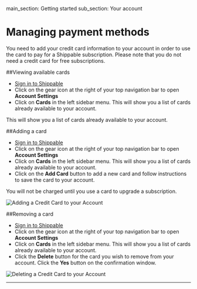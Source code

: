 main_section: Getting started
sub_section: Your account

# Managing payment methods

You need to add your credit card information to your account in order to use the card to pay for a Shippable subscription. Please note that you do not need a credit card for free subscriptions.

##Viewing available cards

- [Sign in to Shippable](https://app.shippable.com)
- Click on the gear icon at the right of your top navigation bar to open **Account Settings**
- Click on **Cards** in the left sidebar menu. This will show you a list of cards already available to your account.

This will show you a list of cards already available to your account.

##Adding a card

- [Sign in to Shippable](https://app.shippable.com)
- Click on the gear icon at the right of your top navigation bar to open **Account Settings**
- Click on **Cards** in the left sidebar menu. This will show you a list of cards already available to your account.
- Click on the **Add Card** button to add a new card and follow instructions to save
the card to your account.

You will not be charged until you use a card to upgrade a subscription.

<img src="../../images/getting-started/add-card.png" alt="Adding a Credit Card to
your Account">

##Removing a card

- [Sign in to Shippable](https://app.shippable.com)
- Click on the gear icon at the right of your top navigation bar to open **Account Settings**
- Click on **Cards** in the left sidebar menu. This will show you a list of cards already available to your account.
- Click the **Delete** button for the card you wish to remove from your account.
Click the **Yes** button on the confirmation window.

<img src="../../images/getting-started/delete-card.png" alt="Deleting a Credit Card
to your Account">


---

